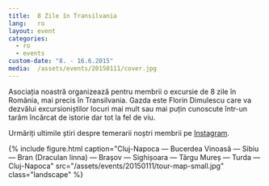 ```yaml
---
title:  8 Zile în Transilvania
lang:   ro
layout: event
categories:
  - ro
  - events
custom-date: "8. - 16.6.2015"
media:  /assets/events/20150111/cover.jpg
---
```


Asociația noastră organizează pentru membrii o excursie de 8 zile în România, mai precis în Transilvania. Gazda este Florin Dimulescu care va dezvălui excursioniștilor locuri mai mult sau mai puțin cunoscute într-un tarâm încărcat de istorie dar tot la fel de viu.

Urmăriți ultimile știri despre temerarii noștri membrii pe [Instagram](https://instagram.com/flodimu).

<div class="row">
  <div class="col-md-2">
  </div>
  <div class="col-md-8">
    {% include figure.html caption="Cluj-Napoca — Bucerdea Vinoasă — Sibiu — Bran (Draculan linna) — Brașov — Sighișoara — Târgu Mureș — Turda — Cluj-Napoca" src="/assets/events/20150111/tour-map-small.jpg" class="landscape" %}
  </div>
</div>
